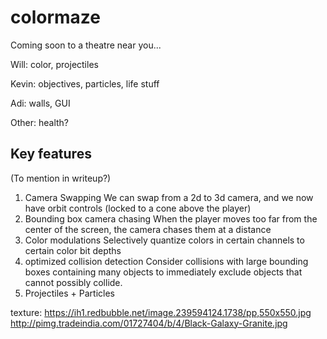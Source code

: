 # colormaze

Coming soon to a theatre near you...

Will: color, projectiles

Kevin: objectives, particles, life stuff

Adi: walls, GUI

Other: health?




## Key features
(To mention in writeup?)

1. Camera Swapping
    We can swap from a 2d to 3d camera, and we now have orbit controls
    (locked to a cone above the player)
2. Bounding box camera chasing
    When the player moves too far from the center of the screen, the
    camera chases them at a distance
3. Color modulations
    Selectively quantize colors in certain channels to certain color bit depths
4. optimized collision detection
      Consider collisions with large bounding boxes containing many objects to
      immediately exclude objects that cannot possibly collide.
5. Projectiles + Particles


texture:
https://ih1.redbubble.net/image.239594124.1738/pp,550x550.jpg
http://pimg.tradeindia.com/01727404/b/4/Black-Galaxy-Granite.jpg
